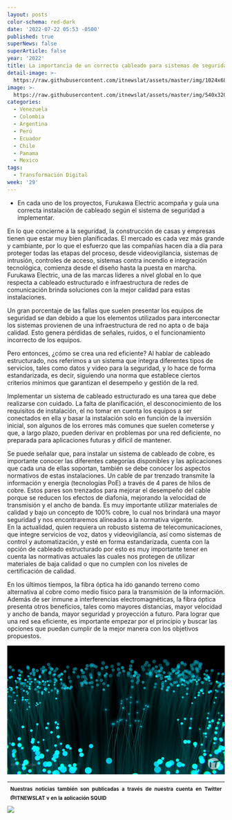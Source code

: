 ```yaml
---
layout: posts
color-schema: red-dark
date: '2022-07-22 05:53 -0500'
published: true
superNews: false
superArticle: false
year: '2022'
title: La importancia de un correcto cableado para sistemas de seguridad
detail-image: >-
  https://raw.githubusercontent.com/itnewslat/assets/master/img/1024x680/Fibra-Optima-luz-g.jpg
image: >-
  https://raw.githubusercontent.com/itnewslat/assets/master/img/540x320/Fibra-Optima-luz-p.jpg
categories:
  - Venezuela
  - Colombia
  - Argentina
  - Perú
  - Ecuador
  - Chile
  - Panama
  - Mexico
tags:
  - Transformación Digital
week: '29'
---
```

- En cada uno de los proyectos, Furukawa Electric acompaña y guía una correcta instalación de cableado según el sistema de seguridad a implementar.

En lo que concierne a la seguridad, la construcción de casas y empresas tienen que estar muy bien planificadas. El mercado es cada vez más grande y cambiante, por lo que el esfuerzo que las compañías hacen día a día para proteger todas las etapas del proceso, desde videovigilancia, sistemas de intrusión, controles de acceso, sistemas contra incendio e integración tecnológica, comienza desde el diseño hasta la puesta en marcha. Furukawa Electric, una de las marcas líderes a nivel global en lo que respecta a cableado estructurado e infraestructura de redes de comunicación brinda soluciones con la mejor calidad para estas instalaciones.  

Un gran porcentaje de las fallas que suelen presentar los equipos de seguridad se dan debido a que los elementos utilizados para interconectar los sistemas provienen de una infraestructura de red no apta o de baja calidad. Esto genera pérdidas de señales, ruidos, o el funcionamiento incorrecto de los equipos.

Pero entonces, ¿cómo se crea una red eficiente? Al hablar de cableado estructurado, nos referimos a un sistema que integra diferentes tipos de servicios, tales como datos y video para la seguridad, y lo hace de forma estandarizada, es decir, siguiendo una norma que establece ciertos criterios mínimos que garantizan el desempeño y gestión de la red.

Implementar un sistema de cableado estructurado es una tarea que debe realizarse con cuidado. La falta de planificación, el desconocimiento de los requisitos de instalación, el no tomar en cuenta los equipos a ser conectados en ella y basar la instalación solo en función de la inversión inicial, son algunos de los errores más comunes que suelen cometerse y que, a largo plazo, pueden derivar en problemas por una red deficiente, no preparada para aplicaciones futuras y difícil de mantener. 

Se puede señalar que, para instalar un sistema de cableado de cobre, es importante conocer las diferentes categorías disponibles y las aplicaciones que cada una de ellas soportan, también se debe conocer los aspectos normativos de estas instalaciones. Un cable de par trenzado transmite la información y energía (tecnologías PoE) a través de 4 pares de hilos de cobre. Estos pares son trenzados para mejorar el desempeño del cable porque se reducen los efectos de diafonía, mejorando la velocidad de transmisión y el ancho de banda. Es muy importante utilizar materiales de calidad y bajo un concepto de 100% cobre, lo cual nos brindará una mayor seguridad y nos encontraremos alineados a la normativa vigente.          
En la actualidad, quien requiera un robusto sistema de telecomunicaciones, que integre servicios de voz, datos y videovigilancia, así como sistemas de control y automatización, y esté en forma estandarizada, cuenta con la opción de cableado estructurado por esto es muy importante tener en cuenta las normativas actuales las cuales nos protegen de utilizar materiales de baja calidad o que no cumplen con los niveles de certificación de calidad.

En los últimos tiempos, la fibra óptica ha ido ganando terreno como alternativa al cobre como medio físico para la transmisión de la información. Además de ser inmune a interferencias electromagnéticas, la fibra óptica presenta otros beneficios, tales como mayores distancias, mayor velocidad y ancho de banda, mayor seguridad y proyección a futuro. Para lograr que una red sea eficiente, es importante empezar por el principio y buscar las opciones que puedan cumplir de la mejor manera con los objetivos propuestos. 

![](https://raw.githubusercontent.com/itnewslat/assets/master/img/540x320/Fibra-Optima-luz-p.jpg)

<table style="height: 42px;" width="569">
<tbody>
<tr>
<td style="text-align: justify;"><sub><strong>Nuestras noticias también son publicadas a través de nuestra cuenta en Twitter <a href="https://twitter.com/itnewslat?lang=es">@ITNEWSLAT</a> y en la aplicación <a href="https://squidapp.co/en/">SQUID</a></strong></sub></td>
</tr>
</tbody>
</table>

<img src="https://tracker.metricool.com/c3po.jpg?hash=56f88a41e39ab42c063cc51676587a04"/>